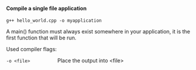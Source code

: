 
#### Compile a single file application
	g++ hello_world.cpp -o myapplication

A main() function must always exist somewhere in your application, it is the first function that will be run.

Used compiler flags:

```-o <file> ```  &nbsp;&nbsp;&nbsp;&nbsp;&nbsp;&nbsp;&nbsp;&nbsp;&nbsp;&nbsp;&nbsp;&nbsp;&nbsp;&nbsp;&nbsp; Place the output into \<file>

